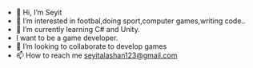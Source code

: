 - 👋 Hi, I’m Seyit
- 👀 I’m interested in footbal,doing sport,computer games,writing code..
- 🌱 I’m currently learning C# and Unity.
- I want to be a game developer.
- 💞️ I’m looking to collaborate to develop games
- 📫 How to reach me seyitalashan123@gmail.com

<!---
NormSYT1/NormSYT1 is a ✨ special ✨ repository because its `README.md` (this file) appears on your GitHub profile.
You can click the Preview link to take a look at your changes.
--->
